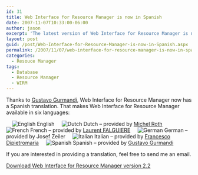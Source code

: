 ```yaml
---
id: 31
title: Web Interface for Resource Manager is now in Spanish
date: 2007-11-07T10:33:00-06:00
author: jason
excerpt: 'The latest version of Web Interface for Resource Manager is now available in Spanish (other languages supported are English, Dutch, French, German, and Italian).  Web Interface for Resource Manager is an ASP.NET 2.0 web application that contains several SQL queries to display useful information contained in the Citrix Resource Manager Summary Database.'
layout: post
guid: /post/Web-Interface-for-Resource-Manager-is-now-in-Spanish.aspx
permalink: /2007/11/07/web-interface-for-resource-manager-is-now-in-spanish/
categories:
  - Resouce Manager
tags:
  - Database
  - Resource Manager
  - WIRM
---
```

Thanks to <a href="http://www.grupoitpro.com.ar/" target="_blank">Gustavo Gurmandi</a>, Web Interface for Resource Manager now has a Spanish translation. That makes Web Interface for Resource Manager available in six languages:

    <img src="http://www.jasonconger.com/images/articleImages/flags/us.gif" alt="English" /> English
    <img src="http://www.jasonconger.com/images/articleImages/flags/nl.gif" alt="Dutch" /> Dutch – provided by <a href="http://www.thincomputing.net/" target="_blank">Michel Roth</a>
    <img src="http://www.jasonconger.com/images/articleImages/flags/fr.gif" alt="French" /> French – provided by <a href="http://www.laurentfalguiere.fr/" target="_blank">Laurent FALGUIERE</a>
    <img src="http://www.jasonconger.com/images/articleImages/flags/de.gif" alt="German" /> German – provided by Josef Zeiler
    <img src="http://www.jasonconger.com/images/articleImages/flags/it.gif" alt="Italian" /> Italian – provided by <a href="http://www.dpmworld.net/" target="_blank">Francesco Dipietromaria</a>
    <img src="http://www.jasonconger.com/images/articleImages/flags/ar.gif" alt="Spanish" /> Spanish – provided by <a href="http://www.grupoitpro.com.ar/" target="_blank">Gustavo Gurmandi</a>

If you are interested in providing a translation, feel free to send me an email.

<a href="http://www.jasonconger.com/Web-Interface-for-Resource-Manager-2-2.aspx">Download Web Interface for Resource Manager version 2.2</a>